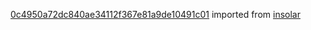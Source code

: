 [0c4950a72dc840ae34112f367e81a9de10491c01](https://github.com/insolar/insolar/commit/0c4950a72dc840ae34112f367e81a9de10491c01) imported from [insolar](https://github.com/insolar/insolar)
